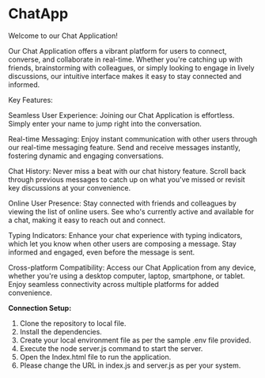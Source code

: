 # ChatApp
Welcome to our Chat Application!

Our Chat Application offers a vibrant platform for users to connect, converse, and collaborate in real-time. Whether you're catching up with friends, brainstorming with colleagues, or simply looking to engage in lively discussions, our intuitive interface makes it easy to stay connected and informed.

Key Features:

Seamless User Experience: Joining our Chat Application is effortless. Simply enter your name to jump right into the conversation.

Real-time Messaging: Enjoy instant communication with other users through our real-time messaging feature. Send and receive messages instantly, fostering dynamic and engaging conversations.

Chat History: Never miss a beat with our chat history feature. Scroll back through previous messages to catch up on what you've missed or revisit key discussions at your convenience.

Online User Presence: Stay connected with friends and colleagues by viewing the list of online users. See who's currently active and available for a chat, making it easy to reach out and connect.

Typing Indicators: Enhance your chat experience with typing indicators, which let you know when other users are composing a message. Stay informed and engaged, even before the message is sent.

Cross-platform Compatibility: Access our Chat Application from any device, whether you're using a desktop computer, laptop, smartphone, or tablet. Enjoy seamless connectivity across multiple platforms for added convenience.

**Connection Setup:**
1. Clone the repository to local file.
2. Install the dependencies.
3. Create your local environment file as per the sample .env file provided.
4. Execute the node server.js command to start the server.
5. Open the Index.html file to run the application.
6. Please change the URL in index.js and server.js as per your system.
